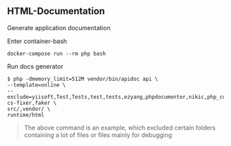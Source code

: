 
HTML-Documentation
------------------

Generate application documentation

Enter container-bash

    docker-compose run --rm php bash

Run docs generator

    $ php -dmemory_limit=512M vendor/bin/apidoc api \
    --template=online \
    --exclude=yiisoft,Test,Tests,test,tests,ezyang,phpdocumentor,nikic,php_codesniffer,phptidy,php-cs-fixer,faker \
    src/,vendor/ \
    runtime/html

> The above command is an example, which excluded certain folders containing a lot of files or files mainly for debugging
